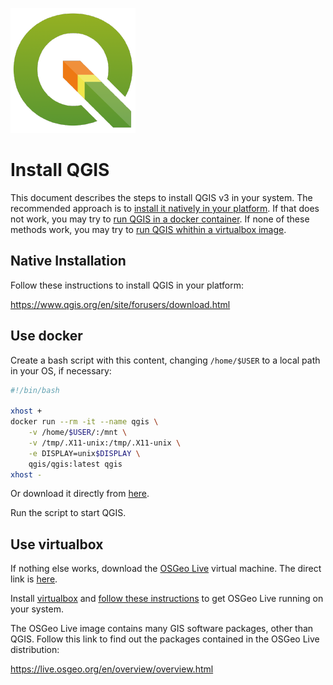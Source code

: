 ![QGIS](qgis_logo.png)

# Install QGIS

This document describes the steps to install QGIS v3 in your system.
The recommended approach is to [install it natively in your platform](#native-installation).
If that does not work, you may try to [run QGIS in a docker container](#use-docker). If none of these methods work, you may try to [run QGIS whithin a virtualbox image](#use-virtualbox).

## Native Installation

Follow these instructions to install QGIS in your platform:

https://www.qgis.org/en/site/forusers/download.html

## Use docker

Create a bash script with this content, changing `/home/$USER` to a local path in your OS, if necessary:

```bash
#!/bin/bash

xhost +
docker run --rm -it --name qgis \
    -v /home/$USER/:/mnt \
    -v /tmp/.X11-unix:/tmp/.X11-unix \
    -e DISPLAY=unix$DISPLAY \
    qgis/qgis:latest qgis
xhost -

```
Or download it directly from [here](https://raw.githubusercontent.com/doublebyte1/bts_geospatial/master/run_qgis.sh).

Run the script to start QGIS.

## Use virtualbox

If nothing else works, download the [OSGeo Live](https://live.osgeo.org/en/download.html) virtual machine. The direct link is [here](https://sourceforge.net/projects/osgeo-live/files/12.0/osgeolive-12.0-vm.7z/download).

Install [virtualbox](https://www.virtualbox.org/) and [follow these instructions](https://live.osgeo.org/en/quickstart/virtualization_quickstart.html) to get OSGeo Live running on your system.

The OSGeo Live image contains many GIS software packages, other than QGIS. Follow this link to find out the packages contained in the OSGeo Live distribution:

https://live.osgeo.org/en/overview/overview.html
